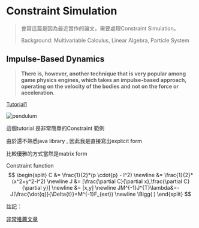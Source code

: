 # Constraint Simulation

> 會寫這篇是因為最近實作的論文，需要處理Constraint Simulation。
>
> Background: Multivariable Calculus, Linear Algebra, Particle System

## Impulse-Based Dynamics
>**There is, however, another technique that is very popular among game physics engines, which takes an impulse-based approach, operating on the velocity of the bodies and not on the force or acceleration**.

[Tutorial1](https://github.com/tommyvsfu1/Computer-Animation/tree/master/constraint%20dynamic/constraint_pendulum)

![pendulum](https://i.imgur.com/pF6XaPm.gif)

這個tutorial  是非常簡單的Constraint 範例

由於還不熟悉java library , 因此我是直接寫出explicit form 

比較優雅的方式當然是matrix form

Constraint function
$$
\begin{split}
C &= \frac{1}{2}*(p \cdot{p} - l^2)
  \newline
   &= \frac{1}{2}*(x^2+y^2-l^2)
   \newline
J &= [\frac{\partial C}{\partial x},\frac{\partial C}{\partial y}]
   \newline
   &= [x,y]
    \newline
JM^{-1}J^{T}\lambda&=-J(\frac{\dot{q}}{\Delta{t}}+M^{-1}F_{ext})
    \newline
    \Bigg( )
\end{split}
$$




















註記：

[非常推薦文章](https://www.toptal.com/game/video-game-physics-part-iii-constrained-rigid-body-simulation)





